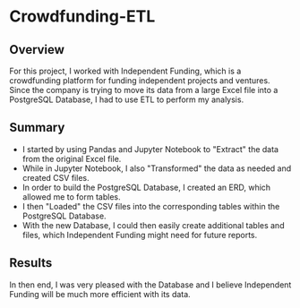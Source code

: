 # Crowdfunding-ETL

## Overview
For this project, I worked with Independent Funding, which is a crowdfunding platform for funding independent projects and ventures. Since the company is trying to move its data from a large Excel file into a PostgreSQL Database, I had to use ETL to perform my analysis.

## Summary
- I started by using Pandas and Jupyter Notebook to "Extract" the data from the original Excel file.
- While in Jupyter Notebook, I also "Transformed" the data as needed and created CSV files.
- In order to build the PostgreSQL Database, I created an ERD, which allowed me to form tables.
- I then "Loaded" the CSV files into the corresponding tables within the PostgreSQL Database.
- With the new Database, I could then easily create additional tables and files, which Independent Funding might need for future reports.

## Results
In then end, I was very pleased with the Database and I believe Independent Funding will be much more efficient with its data.
